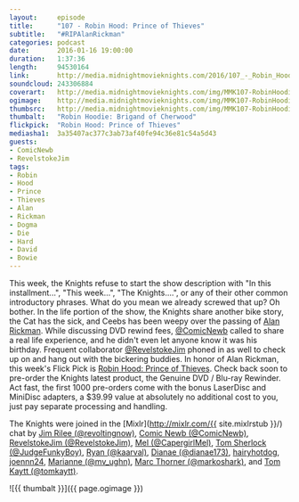 ```yaml
---
layout:     episode
title:      "107 - Robin Hood: Prince of Thieves"
subtitle:   "#RIPAlanRickman"
categories: podcast
date:       2016-01-16 19:00:00
duration:   1:37:36
length:     94530164
link:       http://media.midnightmovieknights.com/2016/107_-_Robin_Hood_Prince_of_Thieves.m4a
soundcloud: 243306884
coverart:   http://media.midnightmovieknights.com/img/MMK107-RobinHoodie-1400x1400.png
ogimage:    http://media.midnightmovieknights.com/img/MMK107-RobinHoodie-750x750.png
thumbsrc:   http://media.midnightmovieknights.com/img/MMK107-RobinHoodie-200x200.png
thumbalt:   "Robin Hoodie: Brigand of Cherwood"
flickpick:  "Robin Hood: Prince of Thieves"
mediasha1:  3a35407ac377c3ab73af40fe94c36e81c54a5d43
guests:
- ComicNewb
- RevelstokeJim
tags:
- Robin
- Hood
- Prince
- Thieves
- Alan
- Rickman
- Dogma
- Die
- Hard
- David
- Bowie
---
```

This week, the Knights refuse to start the show description with "In this installment...", "This week...", "The Knights....", or any of their other common introductory phrases. What do you mean we already screwed that up? Oh bother. In the life portion of the show, the Knights share another bike story, the Cat has the sick, and Ceebs has been weepy over the passing of [Alan Rickman](http://www.imdb.com/name/nm0000614/). While discussing DVD rewind fees, [@ComicNewb](https://twitter.com/ComicNewb) called to share a real life experience, and he didn't even let anyone know it was his birthday. Frequent collaborator [@RevelstokeJim](https://twitter.com/revelstokejim) phoned in as well to check up on and hang out with the bickering buddies. In honor of Alan Rickman, this week's Flick Pick is [Robin Hood: Prince of Thieves](http://www.imdb.com/title/tt0102798/). Check back soon to pre-order the Knights latest product, the Genuine DVD / Blu-ray Rewinder. Act fast, the first 1000 pre-orders come with the bonus LaserDisc and MiniDisc adapters, a $39.99 value at absolutely no additional cost to you, just pay separate processing and handling.

The Knights were joined in the [Mixlr](http://mixlr.com/{{ site.mixlrstub }}/) chat by [Jim Rilee (@revoltingnow)](https://twitter.com/revoltingnow), [Comic Newb (@ComicNewb)](https://twitter.com/ComicNewb), [RevelstokeJim (@RevelstokeJim)](https://twitter.com/RevelstokeJim), [Mel (@CapergirlMel)](https://twitter.com/CapergirlMel), [Tom Sherlock (@JudgeFunkyBoy)](https://twitter.com/JudgeFunkyBoy), [Ryan (@kaarval)](https://twitter.com/kaarval), [Dianae (@dianae173)](https://twitter.com/dianae173), [hairyhotdog](https://mixlr.com/hairyhotdog), [joennn24](https://mixlr.com/joennn24), [Marianne (@mv_ughn)](https://twitter.com/mv_ughn), [Marc Thorner (@markoshark)](https://twitter.com/markoshark), and [Tom Kaytt (@tomkaytt)](https://twitter.com/tomkaytt).

![{{ thumbalt }}]({{ page.ogimage }})